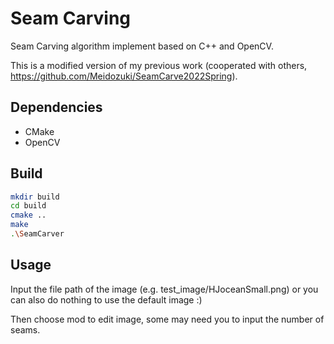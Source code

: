 # Seam Carving

Seam Carving algorithm implement based on C++ and OpenCV. 

This is a modified version of my previous work (cooperated with others, https://github.com/Meidozuki/SeamCarve2022Spring).

## Dependencies

- CMake
- OpenCV

## Build

``` bash
mkdir build
cd build
cmake ..
make
.\SeamCarver
```

## Usage

Input the file path of the image (e.g. test_image/HJoceanSmall.png) or you can also do nothing to use the default image :)

Then choose mod to edit image, some may need you to input the number of seams. 

